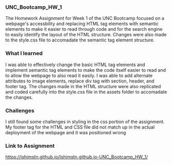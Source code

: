 ### UNC_Bootcamp_HW_1
The Homework Assignment for Week 1 of the UNC Bootcamp focused on a webpage's accessbility and replacing HTML tag elements with semantic elements to make it easier to read through code and for the search engine to easily identify the layout of the HTML structure. Changes were also made to the style.css file to accomadate the semantic tag element structure.

### What I learned 
I was able to effectively change the basic HTML tag elements and implement semantic tag elements to make the code itself easier to read and to allow the webpage to also read it easily. I was able to add alternate attributes to image elements, replace div tag with section, header, and footer tag. The changes made in the HTML structure were also replicated and coded carefully into the style.css file in the assets folder to accomadate the changes. 

### Challenges 
I still found some challenges in styling in the css portion of the assignment. My footer tag for the HTML and CSS file did not match up in the actual deployment of the webpage and it was positioned wrong

### Link to Assignment 
https://ishimstn.github.io/Ishimstn.github.io-UNC_Bootcamp_HW_1/

